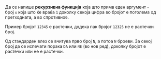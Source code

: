 Да се напише **рекурзивна функција** која што прима еден аргумент - број `x` која што ќе враќа `1` доколку секоја цифра во бројот е поголема од претходната, а во спротивно`0`.

Пример бројот `12345` е растечки, додека пак бројот `12325` не е растечки број.

Од стандарден влез се вчитува прво број `N`, а потоа `N` броеви. За секој број да се испечати порака `DA` или `NE` (во нов ред), доколку бројот е растечки или не е растечки.